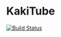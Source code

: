 # KakiTube

[![Build Status](https://travis-ci.org/AmirolAhmad/kakitube.svg?branch=master)](https://travis-ci.org/AmirolAhmad/kakitube)